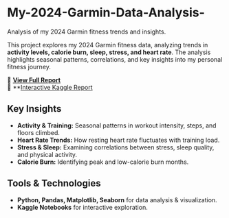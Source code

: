 # My-2024-Garmin-Data-Analysis-
Analysis of my 2024 Garmin fitness trends and insights.

This project explores my 2024 Garmin fitness data, analyzing trends in **activity levels, calorie burn, sleep, stress, and heart rate**. The analysis highlights seasonal patterns, correlations, and key insights into my personal fitness journey.  

🔗 **[View Full Report](https://docs.google.com/document/d/1jZXqxGmIWW14U3JyVyc6DQdZx8VXqVbCseATCE1izQo/edit?usp=sharing)**  
🔗 **[Interactive Kaggle Report](https://www.kaggle.com/code/elissaesterlein/my-2024-garmin-data-report)

## Key Insights  
- **Activity & Training:** Seasonal patterns in workout intensity, steps, and floors climbed.  
- **Heart Rate Trends:** How resting heart rate fluctuates with training load.  
- **Stress & Sleep:** Examining correlations between stress, sleep quality, and physical activity.  
- **Calorie Burn:** Identifying peak and low-calorie burn months.  

## Tools & Technologies  
- **Python, Pandas, Matplotlib, Seaborn** for data analysis & visualization.  
- **Kaggle Notebooks** for interactive exploration.  

